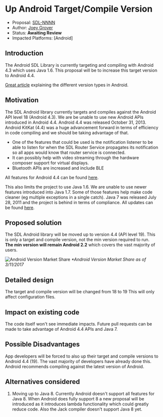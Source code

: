 
# Up Android Target/Compile Version

* Proposal: [SDL-NNNN](nnnn-android-up_target-version.md)
* Author: [Joey Grover](https://github.com/joeygrover)
* Status: **Awaiting Review**
* Impacted Platforms: [Android]

## Introduction

The Android SDL Library is currently targeting and compiling with Android 4.3 which uses Java 1.6. This proposal will be to increase this target version to Android 4.4. 

[Great article](https://medium.com/google-developers/picking-your-compilesdkversion-minsdkversion-targetsdkversion-a098a0341ebd#.bv5lr5889) explaining the different version types in Android. 

## Motivation

The SDL Android library currently targets and compiles against the Android API level 18 (Android 4.3). We are be unable to use new Android APIs introduced in Android 4.4. Android 4.4 was released October 31, 2013. Android KitKat (4.4) was a huge advancement forward in terms of efficiency in code compiling and we should be taking advantage of that. 

- One of the features that could be used is the notification listener to be able to listen for when the SDL Router Service propagates its notification so all apps would know that router service is connected. 
- It can possibly help with video streaming through the hardware composer support for virtual displays.
- Bluetooth APIs are increased and include BLE

All features for Android 4.4 can be found [here](https://developer.android.com/about/versions/kitkat.html). 

This also limits the project to use Java 1.6. We are unable to use newer features introduced into Java 1.7. Some of those features help make code cleaner (eg multiple exceptions in a single catch). Java 7 was released July 28, 2011 and the project is behind in terms of compliance. All updates can be found [here](http://www.oracle.com/technetwork/java/javase/jdk7-relnotes-418459.html). 


## Proposed solution

The SDL Android library will be moved up to version 4.4 (API level 19). This is only a target and compile version, not the min version required to run. **The min version will remain Android 2.2** which covers the vast majority of users. 

![Android Version Market Share](http://i.imgur.com/XtUdUCW.png)
*\*Android Version Market Share as of 3/11/2017*

## Detailed design

The target and compile version will be changed from 18 to 19 This will only affect configuration files.

## Impact on existing code

The code itself won't see immediate impacts. Future pull requests can be made to take advantage of Android 4.4 APIs and Java 7.

## Possible Disadvantages
App developers will be forced to also up their target and compile versions to Android 4.4 (19). The vast majority of developers have already done this. Android recommends compiling against the latest version of Android.

## Alternatives considered

1. Moving up to Java 8. Currently Android doesn't support all features for Java 8. When Android does fully support 8 a new proposal will be introduced as it introduces lambda functionality which could greatly reduce code. Also the Jack compiler doesn't support Java 8 yet. 
